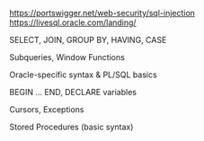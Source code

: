 https://portswigger.net/web-security/sql-injection
https://livesql.oracle.com/landing/

SELECT, JOIN, GROUP BY, HAVING, CASE

Subqueries, Window Functions

Oracle-specific syntax & PL/SQL basics

BEGIN ... END, DECLARE variables

Cursors, Exceptions

Stored Procedures (basic syntax)